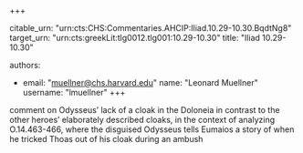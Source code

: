 +++


citable_urn: "urn:cts:CHS:Commentaries.AHCIP:Iliad.10.29-10.30.BqdtNg8"
target_urn: "urn:cts:greekLit:tlg0012.tlg001:10.29-10.30"
title: "Iliad 10.29-10.30"

authors:
- email: "muellner@chs.harvard.edu"
  name: "Leonard Muellner"
  username: "lmuellner"
+++

<p>comment on Odysseus’ lack of a cloak in the Doloneia in contrast to the other heroes’ elaborately described cloaks, in the context of analyzing O.14.463-466, where the disguised Odysseus tells Eumaios a story of when he tricked Thoas out of his cloak during an ambush</p>